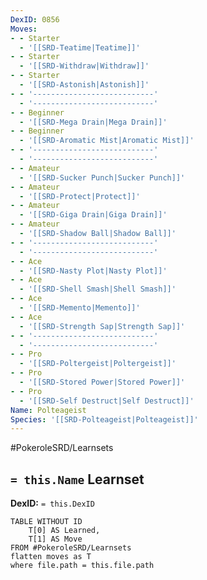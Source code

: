 ```yaml
---
DexID: 0856
Moves:
- - Starter
  - '[[SRD-Teatime|Teatime]]'
- - Starter
  - '[[SRD-Withdraw|Withdraw]]'
- - Starter
  - '[[SRD-Astonish|Astonish]]'
- - '---------------------------'
  - '---------------------------'
- - Beginner
  - '[[SRD-Mega Drain|Mega Drain]]'
- - Beginner
  - '[[SRD-Aromatic Mist|Aromatic Mist]]'
- - '---------------------------'
  - '---------------------------'
- - Amateur
  - '[[SRD-Sucker Punch|Sucker Punch]]'
- - Amateur
  - '[[SRD-Protect|Protect]]'
- - Amateur
  - '[[SRD-Giga Drain|Giga Drain]]'
- - Amateur
  - '[[SRD-Shadow Ball|Shadow Ball]]'
- - '---------------------------'
  - '---------------------------'
- - Ace
  - '[[SRD-Nasty Plot|Nasty Plot]]'
- - Ace
  - '[[SRD-Shell Smash|Shell Smash]]'
- - Ace
  - '[[SRD-Memento|Memento]]'
- - Ace
  - '[[SRD-Strength Sap|Strength Sap]]'
- - '---------------------------'
  - '---------------------------'
- - Pro
  - '[[SRD-Poltergeist|Poltergeist]]'
- - Pro
  - '[[SRD-Stored Power|Stored Power]]'
- - Pro
  - '[[SRD-Self Destruct|Self Destruct]]'
Name: Polteageist
Species: '[[SRD-Polteageist|Polteageist]]'
---
```


#PokeroleSRD/Learnsets

## `= this.Name` Learnset

**DexID:** `= this.DexID`

```dataview
TABLE WITHOUT ID
    T[0] AS Learned,
    T[1] AS Move
FROM #PokeroleSRD/Learnsets
flatten moves as T
where file.path = this.file.path
```
